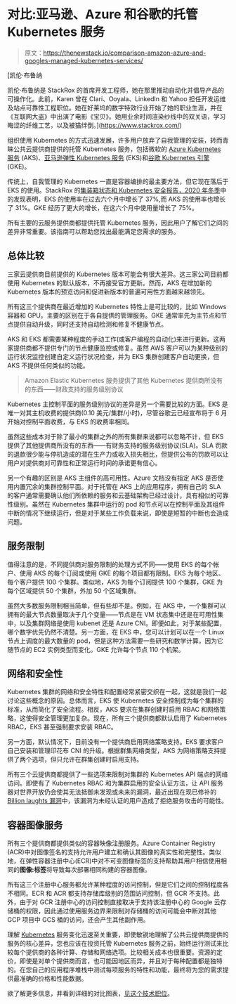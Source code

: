 # 对比:亚马逊、Azure 和谷歌的托管 Kubernetes 服务

> 原文：<https://thenewstack.io/comparison-amazon-azure-and-googles-managed-kubernetes-services/>

[](https://www.stackrox.com/)

 [凯伦·布鲁纳

凯伦·布鲁纳是 StackRox 的首席开发工程师，她在那里推动自动化并倡导产品的可操作化。此前，Karen 曾在 Clari、Ooyala、LinkedIn 和 Yahoo 担任开发运维及站点可靠性工程职位。她在好莱坞的数字特效行业开始了她的职业生涯，并在《互联网大盗》中出演了电影《宝贝》。她用业余时间渲染纱线中的双关语，学习晦涩的纤维工艺，以及被猫绊倒。](https://www.stackrox.com/) [](https://www.stackrox.com/)

组织使用 Kubernetes 的方式迅速发展，许多用户放弃了自我管理的安装，转而青睐公共云提供商提供的托管 Kubernetes 服务，包括微软的 [Azure Kubernetes 服务](https://azure.microsoft.com/en-us/services/kubernetes-service/?&ef_id=EAIaIQobChMIgZTDu5yY6AIVBG6GCh1KFQXAEAAYASAAEgJHQfD_BwE:G:s&OCID=AID2000586_SEM_EAIaIQobChMIgZTDu5yY6AIVBG6GCh1KFQXAEAAYASAAEgJHQfD_BwE:G:s) (AKS)、[亚马逊弹性 Kubernetes 服务](https://aws.amazon.com/eks/) (EKS)和[谷歌 Kubernetes 引擎](https://cloud.google.com/kubernetes-engine) (GKE)。

传统上，自我管理的 Kubernetes 一直是容器编排的最主要方法，但它现在落后于 EKS 的使用。StackRox 的[集装箱状态和 Kubernetes 安全报告，2020 年冬季](https://www.stackrox.com/kubernetes-adoption-and-security-trends-and-market-share-for-containers/)中的发现表明，EKS 的使用率在过去六个月中增长了 37%,而 AKS 的使用率也增长了 31%。GKE 经历了更大的增长，在这六个月中使用量增长了 75%。

所有主要的云服务提供商都提供托管 Kubernetes 服务，因此用户了解它们之间的差异非常重要。该指南可以帮助您找出最能满足您需求的服务。

## 总体比较

三家云提供商目前提供的 Kubernetes 版本可能会有很大差异。这三家公司目前都使用 Kubernetes 的默认版本，不再接受官方更新。然而，AKS 在增加新的 Kubernetes 版本的预览访问和促进新版本的普遍可用性方面越来越领先。

所有这三个提供商在最近增加的 Kubernetes 特性上是可比较的，比如 Windows 容器和 GPU。主要的区别在于各自提供的管理服务。GKE 通常率先为主节点和节点提供自动升级，同时还支持自动检测和修复不健康节点。

AKS 和 EKS 都需要某种程度的手动工作(或客户编程的自动化)来进行更新。这两家提供商都不提供专门的节点健康监控或修复。虽然 AWS 客户可以为某种级别的运行状况监控创建自定义运行状况检查，并为 EKS 集群创建客户自动更换，但 AKS 不提供任何类似的功能。

> Amazon Elastic Kubernetes 服务提供了其他 Kubernetes 提供商所没有的东西——财政支持的服务级别协议

Kubernetes 主控制平面的服务级别协议的差异是另一个需要比较的方面。EKS 是唯一对其主机收费的提供商(0.10 美元/集群/小时)，尽管谷歌云已经宣布将于 6 月开始对控制平面收费，与 EKS 的收费率相同。

虽然这些成本对于除了最小的集群之外的所有集群来说都可以忽略不计，但 EKS 提供了其他提供商所没有的东西——有财务支持的服务级别协议(SLA)。SLA 罚款的退款很少能与停机造成的潜在生产力或收入损失相比，但提供公布的罚款可以让用户对提供商对可靠性和正常运行时间的承诺更有信心。

另一个有趣的区别是 AKS 主组件的高可用性。Azure 文档没有指定 AKS 是否使用内置冗余的集群控制平面。对于托管在 AKS 上的应用程序，拥有自己的 SLA 的客户通常需要确认他们所依赖的服务和云基础架构已经过设计，具有相似的可靠性级别。虽然在 Kubernetes 集群中运行的 pod 和节点可以在控制平面及其组件中断的情况下继续运行，但是对于某些工作负载来说，即使是短暂的中断也会造成问题。

## 服务限制

值得注意的是，不同提供商对服务限制的处理方式不同——使用 EKS 的每个帐户、使用 AKS 的每个订阅或使用 GKE 的每个项目都有限制。EKS 为每个地区、每个客户提供 100 个集群。类似地，AKS 为每个订阅提供 100 个集群，GKE 为每个区域提供 50 个集群，外加 50 个区域集群。

虽然大多数服务限制相当简单，但有些却不是。例如，在 AKS 中，一个集群可以拥有的最大节点数量取决于几个变量——节点是在 VM 状态集中还是在可用性集中，以及集群网络是使用 kubenet 还是 Azure CNI。即便如此，对于某些配置，哪个数字优先仍然不清楚。另一方面，在 EKS 中，您可以计划可以在一个 Linux 节点上调度的最大数量的 pod，但是这种方法需要一些研究和数学计算，因为它随节点的 EC2 实例类型而变化。GKE 允许每个节点 110 个机架。

## 网络和安全性

Kubernetes 集群的网络和安全特性和配置经常紧密交织在一起，这就是我们一起讨论这些概念的原因。总体而言，EKS 使 Kubernetes 安全控制成为每个集群的标准，从而简化了安全流程。相反，AKS 要求在集群创建时启用 RBAC 和网络策略，这使得安全管理更加复杂。现在，所有三个提供商都默认启用了 Kubernetes RBAC，EKS 甚至强制要求安装 RBAC。

另一方面，默认情况下，目前没有一个提供商启用网络策略支持。EKS 要求客户自己安装和管理印花布 CNI 的升级。根据群集网络类型，AKS 为网络策略支持提供了两个选项，但只允许在群集创建时启用支持。

所有三个云提供商都提供了一些选项来限制对集群的 Kubernetes API 端点的网络访问。即使有了 Kubernetes RBAC 和为集群启用的安全认证方法，让 API 服务器对世界开放仍会使其无法抵御未发现或未来的漏洞，最近出现在现已修补的[Billion laughts 漏洞](https://hub.packtpub.com/an-unpatched-security-issue-in-the-kubernetes-api-is-vulnerable-to-a-billion-laughs-attack/)中，该漏洞为未经认证的用户造成了拒绝服务攻击的可能性。

## 容器图像服务

所有三个提供商都提供类似的容器映像注册服务。Azure Container Registry (ACR)中对图像签名的支持允许用户建立和确认其图像的真实性和完整性。类似地，在弹性容器注册中心(ECR)中对不可变图像标签的支持帮助其用户相信使用相同的**图像:标签**将导致每次部署相同构建的容器图像。

所有这三个注册中心服务都允许某种程度的访问控制，但是它们之间的控制程度各不相同。ECR 和 ACR 都支持存储库级别的范围访问控制，但 GCR 不支持。此外，由于对 GCR 注册中心的访问控制直接取决于支持该注册中心的 Google 云存储桶的权限，因此通过使用服务边界来限制对存储桶的访问可能会中断对其他 GCP 项目中 GCS 桶的访问，还会产生其他副作用。

理解 [Kubernetes](/category/kubernetes/) 服务变化迅速至关重要，即使敏锐地理解了公共云提供商提供的服务的核心差异，您也应该在投资托管 Kubernetes 服务之前，始终运行测试来比较每个提供商的各种计算、存储和网络选项。比较相关成本也很重要。资源的定价，即使是对单个提供商而言，也可能因地区而异，并且对于每种配置都是独特的。在您自己的应用程序堆栈中测试每项服务的特性和功能，最终将为您的需求提供最准确的价格和性能数据。

欲了解更多信息，并看到详细的对比图表，[见这个技术职位](https://www.stackrox.com/post/2020/02/eks-vs-gke-vs-aks/)。

<svg xmlns:xlink="http://www.w3.org/1999/xlink" viewBox="0 0 68 31" version="1.1"><title>Group</title> <desc>Created with Sketch.</desc></svg>